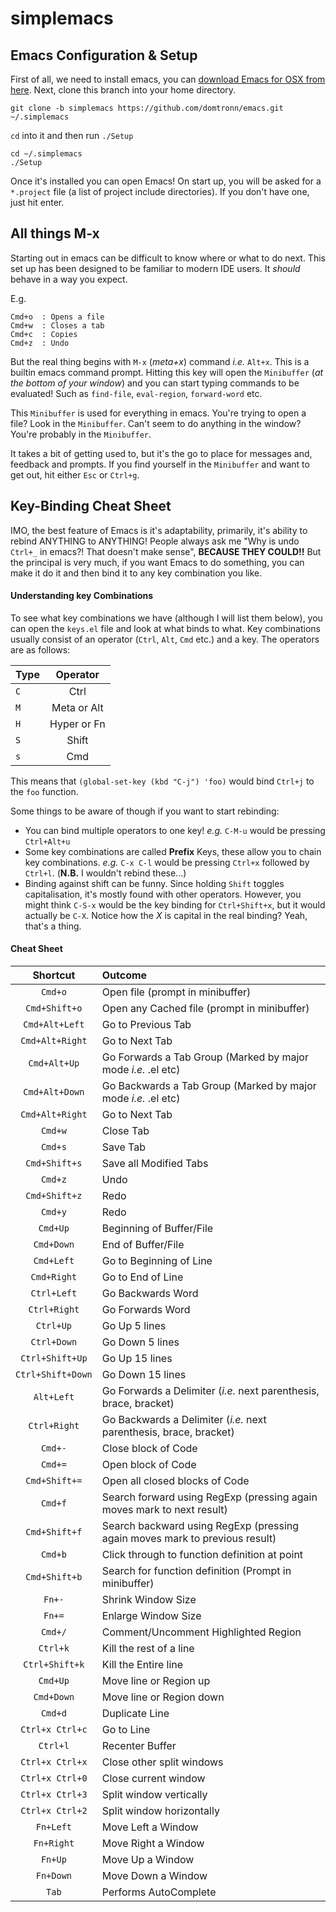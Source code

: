 simplemacs
==========

Emacs Configuration &amp; Setup
-------------------------------
First of all, we need to install emacs, you can [download Emacs for OSX from here](http://emacsformacosx.com/). Next, clone this branch into your home directory.
```
git clone -b simplemacs https://github.com/domtronn/emacs.git ~/.simplemacs
```
`cd` into it and then run `./Setup`
```
cd ~/.simplemacs
./Setup
```
Once it's installed you can open Emacs! On start up, you will be asked for a `*.project` file (a list of project include directories). If you don't have one, just hit enter.

All things M-x
--------------
Starting out in emacs can be difficult to know where or what to do next. This set up has been designed to be familiar to modern IDE users. It *should* behave in a way you expect.

E.g.
```
Cmd+o  : Opens a file
Cmd+w  : Closes a tab
Cmd+c  : Copies
Cmd+z  : Undo
```

But the real thing begins with `M-x` (*meta+x*) command *i.e.* `Alt+x`. This is a builtin emacs command prompt. Hitting this key will open the `Minibuffer` (*at the bottom of your window*) and you can start typing commands to be evaluated! Such as `find-file`, `eval-region`, `forward-word` etc.

This `Minibuffer` is used for everything in emacs. You're trying to open a file? Look in the `Minibuffer`. Can't seem to do anything in the window?  You're probably in the `Minibuffer`.

It takes a bit of getting used to, but it's the go to place for messages and, feedback and prompts. If you find yourself in the `Minibuffer` and want to get out, hit either `Esc` or `Ctrl+g`.

Key-Binding Cheat Sheet
-----------------------
IMO, the best feature of Emacs is it's adaptability, primarily, it's ability to rebind ANYTHING to ANYTHING! People always ask me "Why is undo `Ctrl+_` in emacs?! That doesn't make sense", __BECAUSE THEY COULD!!__ But the principal is very much, if you want Emacs to do something, you can make it do it and then bind it to any key combination you like.

#### Understanding key Combinations
To see what key combinations we have (although I will list them below), you can open the `keys.el` file and look at what binds to what. Key combinations usually consist of an operator (`Ctrl`, `Alt`, `Cmd` etc.) and a key. The operators are as follows:

| Type | Operator |
|------|:--------:|
|`C`| Ctrl |
|`M`| Meta or Alt |
|`H`| Hyper or Fn |
|`S`| Shift |
|`s`| Cmd |

This means that `(global-set-key (kbd "C-j") 'foo)` would bind `Ctrl+j` to the `foo` function. 

Some things to be aware of though if you want to start rebinding:
* You can bind multiple operators to one key!
  _e.g._ `C-M-u` would be pressing `Ctrl+Alt+u`
* Some key combinations are called __Prefix__ Keys, these allow you to chain key combinations.
  _e.g._ `C-x C-l` would be pressing `Ctrl+x` followed by `Ctrl+l`. (__N.B.__ I wouldn't rebind these...)
* Binding against shift can be funny. Since holding `Shift` toggles capitalisation, it's mostly found with other operators.
  However, you might think `C-S-x` would be the key binding for `Ctrl+Shift+x`, but it would actually be `C-X`.
  Notice how the _X_ is capital in the real binding? Yeah, that's a thing.
  
#### Cheat Sheet
| Shortcut | Outcome |
|:--------:|:--------|
| `Cmd+o` | Open file (prompt in minibuffer) |
| `Cmd+Shift+o` | Open any Cached file (prompt in minibuffer) |
| `Cmd+Alt+Left` | Go to Previous Tab |
| `Cmd+Alt+Right` | Go to Next Tab |
| `Cmd+Alt+Up` | Go Forwards a Tab Group (Marked by major mode _i.e._ .el etc) |
| `Cmd+Alt+Down` | Go Backwards a Tab Group (Marked by major mode _i.e._ .el etc) |
| `Cmd+Alt+Right` | Go to Next Tab |
| `Cmd+w` | Close Tab |
| `Cmd+s` | Save Tab |
| `Cmd+Shift+s` | Save all Modified Tabs |
| `Cmd+z` | Undo |
| `Cmd+Shift+z` | Redo |
| `Cmd+y` | Redo |
| `Cmd+Up` | Beginning of Buffer/File |
| `Cmd+Down` | End of Buffer/File
| `Cmd+Left` | Go to Beginning of Line |
| `Cmd+Right` | Go to End of Line |
| `Ctrl+Left` | Go Backwards Word |
| `Ctrl+Right` | Go Forwards Word |
| `Ctrl+Up` | Go Up 5 lines |
| `Ctrl+Down` | Go Down 5 lines |
| `Ctrl+Shift+Up` | Go Up 15 lines |
| `Ctrl+Shift+Down` | Go Down 15 lines |
| `Alt+Left` | Go Forwards a Delimiter (_i.e._ next parenthesis, brace, bracket) |
| `Ctrl+Right` | Go Backwards a Delimiter (_i.e._ next parenthesis, brace, bracket) |
| `Cmd+-` | Close block of Code |
| `Cmd+=` | Open block of Code |
| `Cmd+Shift+=` | Open all closed blocks of Code |
| `Cmd+f` | Search forward using RegExp (pressing again moves mark to next result) |
| `Cmd+Shift+f` | Search backward using RegExp (pressing again moves mark to previous result) |
| `Cmd+b` | Click through to function definition at point |
| `Cmd+Shift+b` | Search for function definition (Prompt in minibuffer) |
| `Fn+-` | Shrink Window Size |
| `Fn+=` | Enlarge Window Size |
| `Cmd+/` | Comment/Uncomment Highlighted Region |
| `Ctrl+k` | Kill the rest of a line |
| `Ctrl+Shift+k` | Kill the Entire line |
| `Cmd+Up` | Move line or Region up |
| `Cmd+Down` | Move line or Region down |
| `Cmd+d` | Duplicate Line |
| `Ctrl+x Ctrl+c` | Go to Line |
| `Ctrl+l` | Recenter Buffer |
| `Ctrl+x Ctrl+x` | Close other split windows |
| `Ctrl+x Ctrl+0` | Close current window |
| `Ctrl+x Ctrl+3` | Split window vertically |
| `Ctrl+x Ctrl+2` | Split window horizontally |
| `Fn+Left` | Move Left a Window |
| `Fn+Right` | Move Right a Window |
| `Fn+Up` | Move Up a Window |
| `Fn+Down` | Move Down a Window | 
| `Tab` | Performs AutoComplete |
